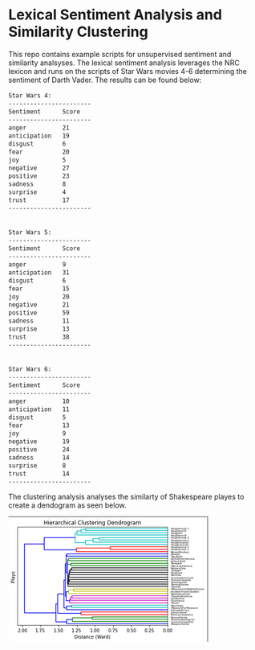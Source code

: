 # Lexical Sentiment Analysis and Similarity Clustering

This repo contains example scripts for unsupervised sentiment and similarity analsyses. The lexical sentiment analysis leverages the NRC lexicon and runs on the scripts of Star Wars movies 4-6 determining the sentiment of Darth Vader. The results can be found below: 

```
Star Wars 4:
-----------------------
Sentiment      Score
-----------------------
anger          21   
anticipation   19   
disgust        6    
fear           20   
joy            5    
negative       27   
positive       23   
sadness        8    
surprise       4    
trust          17   
-----------------------


Star Wars 5:
-----------------------
Sentiment      Score
-----------------------
anger          9    
anticipation   31   
disgust        6    
fear           15   
joy            20   
negative       21   
positive       59   
sadness        11   
surprise       13   
trust          38   
-----------------------


Star Wars 6:
-----------------------
Sentiment      Score
-----------------------
anger          10   
anticipation   11   
disgust        5    
fear           13   
joy            9    
negative       19   
positive       24   
sadness        14   
surprise       8    
trust          14   
-----------------------
```


The clustering analysis analyses the similarty of Shakespeare playes to create a dendogram as seen below.


![img](./dendo.png)


